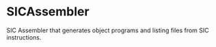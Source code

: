 # SICAssembler
SIC Assembler that generates object programs and listing files from SIC instructions.
